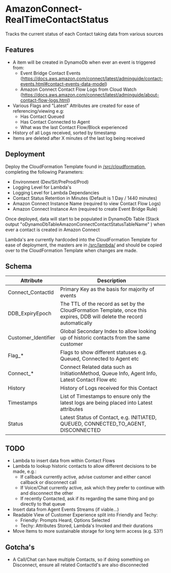 # AmazonConnect-RealTimeContactStatus
Tracks the current status of each Contact taking data from various sources

## Features
* A item will be created in DynamoDb when ever an event is triggered from:
    * Event Bridge Contact Events (https://docs.aws.amazon.com/connect/latest/adminguide/contact-events.html#contact-events-data-model)
    * Amazon Connect Contact Flow Logs from Cloud Watch (https://docs.aws.amazon.com/connect/latest/adminguide/about-contact-flow-logs.html)
* Various Flags and "Latest" Attributes are created for ease of referencing/viewing e.g:
    * Has Contact Queued
    * Has Contact Connected to Agent
    * What was the last Contact Flow/Block experienced
* History of all Logs received, sorted by timestamp
* Items are deleted after X minutes of the last log being received

## Deployment
Deploy the CloudFormation Template found in [/src/cloudformation](/src/cloudformation/), completing the following Parameters:
* Environment (Dev/Sit/PreProd/Prod)
* Logging Level for Lambda's
* Logging Level for Lambda Dependancies
* Contact Status Retention in Minutes (Default is 1 Day / 1440 minutes)
* Amazon Connect Instance Name (required to view Contact Flow Logs)
* Amazon Connect Instance Arn (required to create Event Bridge Rule)

Once deployed, data will start to be populated in DynamoDb Table (Stack output  "oDynamoDbTableAmazonConnectContactStatusTableName" ) when ever a contact is created in Amazon Connect

Lambda's are currently hardcoded into the CloudFormation Template for ease of deployment, the masters are in [/src/lambda/](/src/lambda/) and should be copied over to the CloudFormation Template when changes are made.

## Schema
|Attribute |Description |
|-----------|-------------|
|Connect_ContactId |Primary Key as the basis for majority of events |
|DDB_ExpiryEpoch|The TTL of the record as set by the CloudFormation Template, once this expires, DDB will delete the record automatically|
|Customer_Identifier|Global Secondary Index to allow looking up of historic contacts from the same customer|
|Flag_*|Flags to show different statuses e.g. Queued, Connected to Agent etc|
|Connect_*|Connect Related data such as InitiationMethod, Queue Info, Agent Info, Latest Contact Flow etc|
|History|History of Logs received for this Contact|
|Timestamps| List of Timestamps to ensure only the latest logs are being placed into Latest attributes|
|Status| Latest Status of Contact, e.g. INITIATED, QUEUED, CONNECTED_TO_AGENT, DISCONNECTED|

## TODO
* Lambda to insert data from within Contact Flows
* Lambda to lookup historic contacts to allow different decisions to be made, e.g.:
    * If callback currently active, advise customer and either cancel callback or disconnect call
    * If Voice/Chat currently active, ask which they prefer to continue with and disconnect the other
    * If recently Contacted, ask if its regarding the same thing and go directly to that queue
* Insert data from Agent Events Streams (if viable...)
* Readable View of Customer Experience split into Friendly and Techy:
    * Friendly: Prompts Heard, Options Selected
    * Techy: Attributes Stored, Lambda's Invoked and their durations
* Move Items to more sustainable storage for long term access (e.g. S3?)

## Gotcha's
* A Call/Chat can have multiple Contacts, so if doing something on Disconnect, ensure all related ContactId's are also disconnected